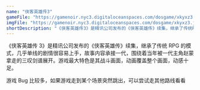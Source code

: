 ```yaml
---
name: "侠客英雄传3"
gameFile: "https://gamenoir.nyc3.digitaloceanspaces.com/dosgame/xkyxz3.zip"
imgFile: "https://gamenoir.nyc3.digitaloceanspaces.com/dosgame/xkyxz3.jpg"
shortDescription: "《侠客英雄传3》是精讯公司发布的《侠客英雄传》续集，继承了传统RPG的模式，几乎单线的剧情很容易上手，故事内容承接一代，围绕着当年被一代主角赵蒙拿走的三叹剑谱展开。游戏最大特色是其战斗画面，动画覆盖整个画面，动感十足。"
---
```


《侠客英雄传 3》是精讯公司发布的《侠客英雄传》续集，继承了传统 RPG 的模式，几乎单线的剧情很容易上手，故事内容承接一代，围绕着当年被一代主角赵蒙拿走的三叹剑谱展开。游戏最大特色是其战斗画面，动画覆盖整个画面，动感十足。

游戏 Bug 比较多，如果游戏走到某个场景突然跳出，可以尝试走其他路线看看
